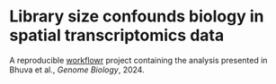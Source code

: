# Library size confounds biology in spatial transcriptomics data

A reproducible [workflowr][] project containing the analysis presented in Bhuva et al., _Genome Biology_, 2024.

[workflowr]: https://github.com/workflowr/workflowr
